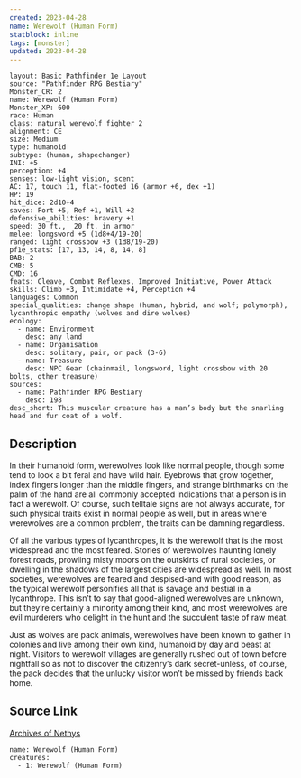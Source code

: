 ```yaml
---
created: 2023-04-28
name: Werewolf (Human Form)
statblock: inline
tags: [monster]
updated: 2023-04-28
---
```

```statblock
layout: Basic Pathfinder 1e Layout
source: "Pathfinder RPG Bestiary"
Monster_CR: 2
name: Werewolf (Human Form)
Monster_XP: 600
race: Human
class: natural werewolf fighter 2
alignment: CE
size: Medium
type: humanoid
subtype: (human, shapechanger)
INI: +5
perception: +4
senses: low-light vision, scent
AC: 17, touch 11, flat-footed 16 (armor +6, dex +1)
HP: 19
hit_dice: 2d10+4
saves: Fort +5, Ref +1, Will +2
defensive_abilities: bravery +1
speed: 30 ft.,  20 ft. in armor
melee: longsword +5 (1d8+4/19-20)
ranged: light crossbow +3 (1d8/19-20)
pf1e_stats: [17, 13, 14, 8, 14, 8]
BAB: 2
CMB: 5
CMD: 16
feats: Cleave, Combat Reflexes, Improved Initiative, Power Attack
skills: Climb +3, Intimidate +4, Perception +4
languages: Common
special_qualities: change shape (human, hybrid, and wolf; polymorph), lycanthropic empathy (wolves and dire wolves)
ecology:
  - name: Environment
    desc: any land
  - name: Organisation
    desc: solitary, pair, or pack (3-6)
  - name: Treasure
    desc: NPC Gear (chainmail, longsword, light crossbow with 20 bolts, other treasure)
sources:
  - name: Pathfinder RPG Bestiary
    desc: 198
desc_short: This muscular creature has a man’s body but the snarling head and fur coat of a wolf.
```
## Description
In their humanoid form, werewolves look like normal people, though some tend to look a bit feral and have wild hair. Eyebrows that grow together, index fingers longer than the middle fingers, and strange birthmarks on the palm of the hand are all commonly accepted indications that a person is in fact a werewolf. Of course, such telltale signs are not always accurate, for such physical traits exist in normal people as well, but in areas where werewolves are a common problem, the traits can be damning regardless.

Of all the various types of lycanthropes, it is the werewolf that is the most widespread and the most feared. Stories of werewolves haunting lonely forest roads, prowling misty moors on the outskirts of rural societies, or dwelling in the shadows of the largest cities are widespread as well. In most societies, werewolves are feared and despised-and with good reason, as the typical werewolf personifies all that is savage and bestial in a lycanthrope. This isn’t to say that good-aligned werewolves are unknown, but they’re certainly a minority among their kind, and most werewolves are evil murderers who delight in the hunt and the succulent taste of raw meat.

Just as wolves are pack animals, werewolves have been known to gather in colonies and live among their own kind, humanoid by day and beast at night. Visitors to werewolf villages are generally rushed out of town before nightfall so as not to discover the citizenry’s dark secret-unless, of course, the pack decides that the unlucky visitor won’t be missed by friends back home.
## Source Link
[Archives of Nethys](https://aonprd.com/MonsterDisplay.aspx?ItemName=Werewolf%20(Human%20Form))
```encounter-table
name: Werewolf (Human Form)
creatures:
  - 1: Werewolf (Human Form)
```
